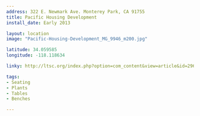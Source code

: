 ```yaml
---
address: 322 E. Newmark Ave. Monterey Park, CA 91755 
title: Pacific Housing Development
install_date: Early 2013

layout: location
image: "Pacific-Housing-Development_MG_9946_m200.jpg"

latitude: 34.059585
longitude: -118.118634

linky: http://ltsc.org/index.php?option=com_content&view=article&id=296

tags:	
- Seating
- Plants
- Tables
- Benches

---
```

